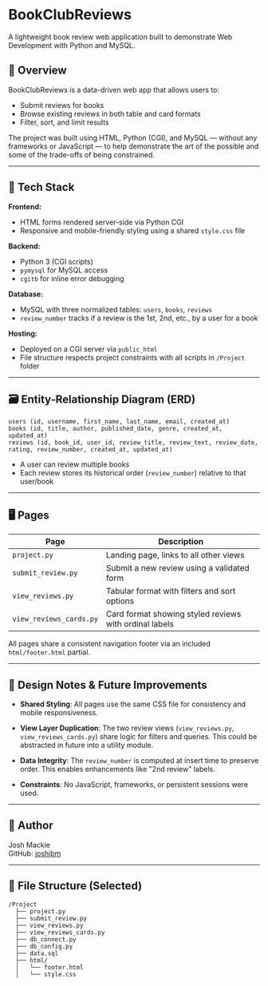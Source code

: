 # BookClubReviews

A lightweight book review web application built to demonstrate Web Development with Python and MySQL.

## 🚀 Overview

BookClubReviews is a data-driven web app that allows users to:

* Submit reviews for books
* Browse existing reviews in both table and card formats
* Filter, sort, and limit results

The project was built using HTML, Python (CGI), and MySQL — without any frameworks or JavaScript — to help demonstrate the art of the possible and some of the trade-offs of being constrained.

---

## 🧱 Tech Stack

**Frontend:**

* HTML forms rendered server-side via Python CGI
* Responsive and mobile-friendly styling using a shared `style.css` file

**Backend:**

* Python 3 (CGI scripts)
* `pymysql` for MySQL access
* `cgitb` for inline error debugging

**Database:**

* MySQL with three normalized tables: `users`, `books`, `reviews`
* `review_number` tracks if a review is the 1st, 2nd, etc., by a user for a book

**Hosting:**

* Deployed on a CGI server via `public_html`
* File structure respects project constraints with all scripts in `/Project` folder

---

## 🗃️ Entity-Relationship Diagram (ERD)

```
users (id, username, first_name, last_name, email, created_at)
books (id, title, author, published_date, genre, created_at, updated_at)
reviews (id, book_id, user_id, review_title, review_text, review_date, rating, review_number, created_at, updated_at)
```

* A user can review multiple books
* Each review stores its historical order (`review_number`) relative to that user/book

---

## 🖥️ Pages

| Page                    | Description                                            |
| ----------------------- | ------------------------------------------------------ |
| `project.py`            | Landing page, links to all other views                 |
| `submit_review.py`      | Submit a new review using a validated form             |
| `view_reviews.py`       | Tabular format with filters and sort options           |
| `view_reviews_cards.py` | Card format showing styled reviews with ordinal labels |

All pages share a consistent navigation footer via an included `html/footer.html` partial.

---

## 🎯 Design Notes & Future Improvements

* **Shared Styling**: All pages use the same CSS file for consistency and mobile responsiveness.

* **View Layer Duplication**: The two review views (`view_reviews.py`, `view_reviews_cards.py`) share logic for filters and queries. This could be abstracted in future into a utility module.

* **Data Integrity**: The `review_number` is computed at insert time to preserve order. This enables enhancements like "2nd review" labels.

* **Constraints**: No JavaScript, frameworks, or persistent sessions were used.

---

## 📝 Author

Josh Mackie  
GitHub: [joshjbm](https://github.com/joshjbm)

---

## 📂 File Structure (Selected)

```
/Project
  ├── project.py
  ├── submit_review.py
  ├── view_reviews.py
  ├── view_reviews_cards.py
  ├── db_connect.py
  ├── db_config.py
  ├── data.sql
  ├── html/
  │   └── footer.html
  │   └── style.css
```